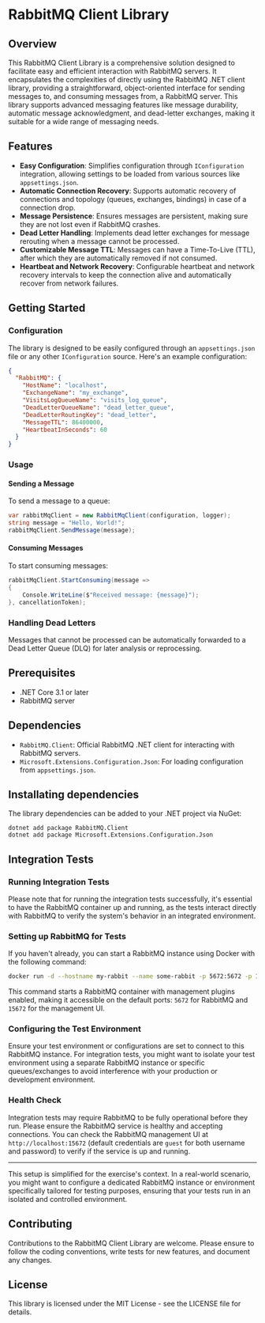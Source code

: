 # RabbitMQ Client Library

## Overview

This RabbitMQ Client Library is a comprehensive solution designed to facilitate easy and efficient interaction with RabbitMQ servers. It encapsulates the complexities of directly using the RabbitMQ .NET client library, providing a straightforward, object-oriented interface for sending messages to, and consuming messages from, a RabbitMQ server. This library supports advanced messaging features like message durability, automatic message acknowledgment, and dead-letter exchanges, making it suitable for a wide range of messaging needs.

## Features

- **Easy Configuration**: Simplifies configuration through `IConfiguration` integration, allowing settings to be loaded from various sources like `appsettings.json`.
- **Automatic Connection Recovery**: Supports automatic recovery of connections and topology (queues, exchanges, bindings) in case of a connection drop.
- **Message Persistence**: Ensures messages are persistent, making sure they are not lost even if RabbitMQ crashes.
- **Dead Letter Handling**: Implements dead letter exchanges for message rerouting when a message cannot be processed.
- **Customizable Message TTL**: Messages can have a Time-To-Live (TTL), after which they are automatically removed if not consumed.
- **Heartbeat and Network Recovery**: Configurable heartbeat and network recovery intervals to keep the connection alive and automatically recover from network failures.

## Getting Started

### Configuration

The library is designed to be easily configured through an `appsettings.json` file or any other `IConfiguration` source. Here's an example configuration:

```json
{
  "RabbitMQ": {
    "HostName": "localhost",
    "ExchangeName": "my_exchange",
    "VisitsLogQueueName": "visits_log_queue",
    "DeadLetterQueueName": "dead_letter_queue",
    "DeadLetterRoutingKey": "dead_letter",
    "MessageTTL": 86400000,
    "HeartbeatInSeconds": 60
  }
}
```

### Usage

#### Sending a Message

To send a message to a queue:

```csharp
var rabbitMqClient = new RabbitMqClient(configuration, logger);
string message = "Hello, World!";
rabbitMqClient.SendMessage(message);
```

#### Consuming Messages

To start consuming messages:

```csharp
rabbitMqClient.StartConsuming(message =>
{
    Console.WriteLine($"Received message: {message}");
}, cancellationToken);
```

### Handling Dead Letters

Messages that cannot be processed can be automatically forwarded to a Dead Letter Queue (DLQ) for later analysis or reprocessing.

## Prerequisites

- .NET Core 3.1 or later
- RabbitMQ server

## Dependencies

- `RabbitMQ.Client`: Official RabbitMQ .NET client for interacting with RabbitMQ servers.
- `Microsoft.Extensions.Configuration.Json`: For loading configuration from `appsettings.json`.

## Installating dependencies

The library dependencies can be added to your .NET project via NuGet:

```shell
dotnet add package RabbitMQ.Client
dotnet add package Microsoft.Extensions.Configuration.Json
```

## Integration Tests

### Running Integration Tests

Please note that for running the integration tests successfully, it's essential to have the RabbitMQ container up and running, as the tests interact directly with RabbitMQ to verify the system's behavior in an integrated environment.

### Setting up RabbitMQ for Tests

If you haven't already, you can start a RabbitMQ instance using Docker with the following command:

```bash
docker run -d --hostname my-rabbit --name some-rabbit -p 5672:5672 -p 15672:15672 rabbitmq:3-management
```

This command starts a RabbitMQ container with management plugins enabled, making it accessible on the default ports: `5672` for RabbitMQ and `15672` for the management UI.

### Configuring the Test Environment

Ensure your test environment or configurations are set to connect to this RabbitMQ instance. For integration tests, you might want to isolate your test environment using a separate RabbitMQ instance or specific queues/exchanges to avoid interference with your production or development environment.

### Health Check

Integration tests may require RabbitMQ to be fully operational before they run. Please ensure the RabbitMQ service is healthy and accepting connections. You can check the RabbitMQ management UI at `http://localhost:15672` (default credentials are `guest` for both username and password) to verify if the service is up and running.

---

This setup is simplified for the exercise's context. In a real-world scenario, you might want to configure a dedicated RabbitMQ instance or environment specifically tailored for testing purposes, ensuring that your tests run in an isolated and controlled environment.


## Contributing

Contributions to the RabbitMQ Client Library are welcome. Please ensure to follow the coding conventions, write tests for new features, and document any changes.

## License

This library is licensed under the MIT License - see the LICENSE file for details.